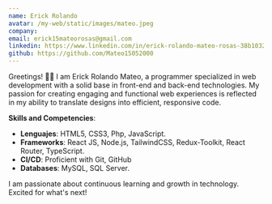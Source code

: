 ```yaml
---
name: Erick Rolando
avatar: /my-web/static/images/mateo.jpeg
company:
email: erick15mateorosas@gmail.com
linkedin: https://www.linkedin.com/in/erick-rolando-mateo-rosas-38b103201/
github: https://github.com/Mateo15052000
---
```


Greetings! 👋🏾 I am Erick Rolando Mateo, a programmer specialized in web development with a solid base in front-end and back-end technologies. My passion for creating engaging and functional web experiences is reflected in my ability to translate designs into efficient, responsive code.

**Skills and Competencies**:
- **Lenguajes**: HTML5, CSS3, Php, JavaScript.
- **Frameworks**: React JS, Node.js, TailwindCSS, Redux-Toolkit, React Router, TypeScript.
- **CI/CD**: Proficient with Git, GitHub
- **Databases**: MySQL, SQL Server.

I am passionate about continuous learning and growth in technology. Excited for what's next!